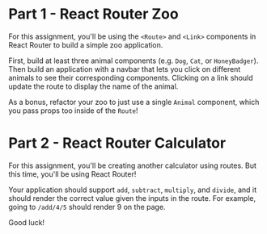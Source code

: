 # Part 1 - React Router Zoo

For this assignment, you'll be using the `<Route>` and `<Link>` components in React Router to build a simple zoo application.

First, build at least three animal components (e.g. `Dog`, `Cat`, or `HoneyBadger`). Then build an application with a navbar that lets you click on different animals to see their corresponding components. Clicking on a link should update the route to display the name of the animal.

As a bonus, refactor your zoo to just use a single `Animal` component, which you pass props too inside of the `Route`!

# Part 2 - React Router Calculator

For this assignment, you'll be creating another calculator using routes. But this time, you'll be using React Router!

Your application should support `add`, `subtract`, `multiply`, and `divide`, and it should render the correct value given the inputs in the route. For example, going to `/add/4/5` should render 9 on the page.

Good luck!
